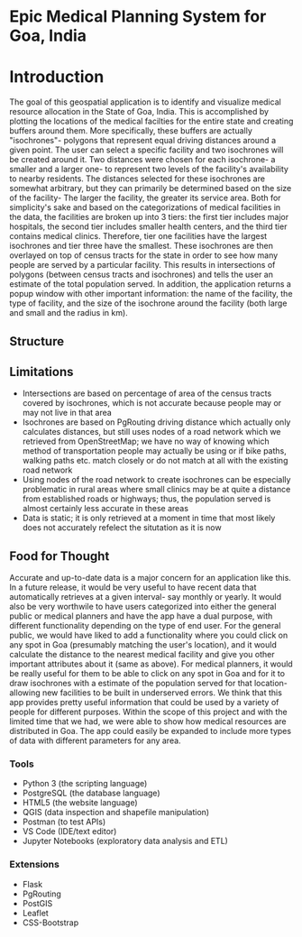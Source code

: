 # Epic Medical Planning System for Goa, India

# Introduction

The goal of this geospatial application is to identify and visualize medical resource allocation in the State of Goa, India. This is accomplished by plotting the locations of the medical facilties for the entire state and creating buffers around them. More specifically, these buffers are actually "isochrones"- polygons that represent equal driving distances around a given point. The user can select a specific facility and two isochrones will be created around it. Two distances were chosen for each isochrone- a smaller and a larger one- to represent two levels of the facility's availability to nearby residents. The distances selected for these isochrones are somewhat arbitrary, but they can primarily be determined based on the size of the facility- The larger the facility, the greater its service area. Both for simplicity's sake and based on the categorizations of medical facilities in the data, the facilities are broken up into 3 tiers: the first tier includes major hospitals, the second tier includes smaller health centers, and the third tier contains medical clinics. Therefore, tier one facilities have the largest isochrones and tier three have the smallest. These isochrones are then overlayed on top of census tracts for the state in order to see how many people are served by a particular facility. This results in intersections of polygons (between census tracts and isochrones) and tells the user an estimate of the total population served. In addition, the application returns a popup window with other important information: the name of the facility, the type of facility, and the size of the isochrone around the facility (both large and small and the radius in km).

## Structure


## Limitations
- Intersections are based on percentage of area of the census tracts covered by isochrones, which is not accurate because people may or may not live in that area
- Isochrones are based on PgRouting driving distance which actually only calculates distances, but still uses nodes of a road network which we retrieved from OpenStreetMap; we have no way of knowing which method of transportation people may actually be using or if bike paths, walking paths etc. match closely or do not match at all with the existing road network
-  Using nodes of the road network to create isochrones can be especially problematic in rural areas where small clinics may be at quite a distance from established roads or highways; thus, the population served is almost certainly less accurate in these areas
-  Data is static; it is only retrieved at a moment in time that most likely does not accurately refelect the situtation as it is now

## Food for Thought

Accurate and up-to-date data is a major concern for an application like this. In a future release, it would be very useful to have recent data that automatically retrieves at a given interval- say monthly or yearly. 
It would also be very worthwile to have users categorized into either the general public or medical planners and have the app have a dual purpose, with different functionality depending on the type of end user. For the general public, we would have liked to add a functionality where you could click on any spot in Goa (presumably matching the user's location), and it would calculate the distance to the nearest medical facility and give you other important attributes about it (same as above). For medical planners, it would be really useful for them to be able to click on any spot in Goa and for it to draw isochrones with a estimate of the population served for that location- allowing new facilities to be built in underserved errors.
We think that this app provides pretty useful information that could be used by a variety of people for different purposes. Within the scope of this project and with the limited time that we had, we were able to show how medical resources are distributed in Goa. The app could easily be expanded to include more types of data with different parameters for any area.

### Tools

- Python 3 (the scripting language)
- PostgreSQL (the database language)
- HTML5 (the website language)
- QGIS (data inspection and shapefile manipulation)
- Postman (to test APIs)
- VS Code (IDE/text editor)
- Jupyter Notebooks (exploratory data analysis and ETL)

### Extensions

- Flask
- PgRouting
- PostGIS
- Leaflet
- CSS-Bootstrap
